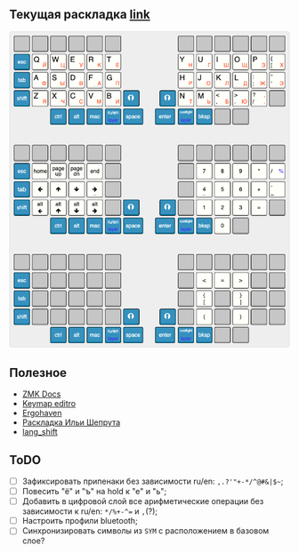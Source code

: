 ## Текущая раскладка [link](https://www.keyboard-layout-editor.com/#/gists/803ec39b995cdf110d8966f8026254b7)
![](/images/sofle-keyboard-v3.1.png)


## Полезное
- [ZMK Docs](https://zmk.dev/docs)
- [Keymap editro](https://nickcoutsos.github.io/keymap-editor/)
- [Ergohaven](https://journey.ergohaven.xyz/pages/firmware/)
- [Раскладка Ильи Шепрута](https://optozorax.github.io/p/my-keyboard-layout/)
- [lang_shift](https://github.com/klavarog/lang_shift)

## ToDO
- [ ] Зафиксировать припенаки без зависимости ru/en: `,.?'"+-*/^@#&|$~`;
- [ ] Повесить "ё" и "ъ" на hold к "е" и "ь";
- [ ] Добавить в цифровой слой все арифметические операции без зависимости к ru/en: `*/%+-^=` и `,`(?);
- [ ] Настроить профили bluetooth;
- [ ] Синхронизировать символы из `SYM` с расположением в базовом слое?
